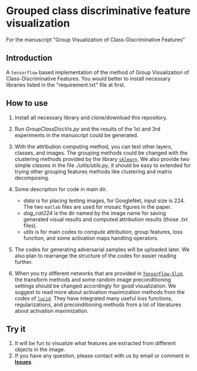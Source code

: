 # Grouped class discriminative feature visualization
For the manuscript "Group Visualization of Class-Discriminative Features"

## Introduction
A `tensorflow` based implementation of the method of Group Visualization of Class-Discriminative Features.
You would better to install necessary libraries listed in the "requirement.txt" file at first.

## How to use
1. Install all necessary library and clone/download this repository.

2. Run *GroupClassDiscVis.py* and the results of the 1st and 3rd experiments in the manuscript could be generated.

3. With the attribution computing method, you can test other layers, classes, and images. The grouping methods could be changed with the clustering methods provided by the library [`sklearn`](https://scikit-learn.org/stable/modules/clustering.html). We also provide two simple *class*es in the file *./utils/utils.py*, it should be easy to extended for trying other grouping features methods like clustering and matrix decomposing.

4. Some description for code in main dir. 
   * *data* is for placing testing images, for GoogleNet, input size is 224. The two `matlab` files are used for mosaic figures in the paper.
   * *dog_cat224* is the dir named by the image name for saving generated visual results and computed attribution results (those *.txt* files). 
   * *utils* is for main codes to compute attribution, group features, loss function, and some activation maps handling operators.

5. The codes for generating adversarial samples will be uploaded later. We also plan to rearrange the structure of the codes for easier reading further.

6. When you try different networks that are provided in [`TensorFlow-Slim`](https://github.com/tensorflow/models/tree/master/research/slim#pre-trained-models), the transform methods and some random image preconditioning settings should be changed accordingly for good visualization. We suggest to read more about activation maximization methods from the codes of [`lucid`](https://github.com/tensorflow/lucid). They have integrated many useful loss functions, regularizations, and preconditioning methods from a lot of literatures about activation maximization.

## Try it
1. It will be fun to visualize what features are extracted from different objects in the image.
2. If you have any question, please contact with us by email or comment in [**Issues**](https://github.com/GlowingHorse/class-discriminative-vis/issues).
